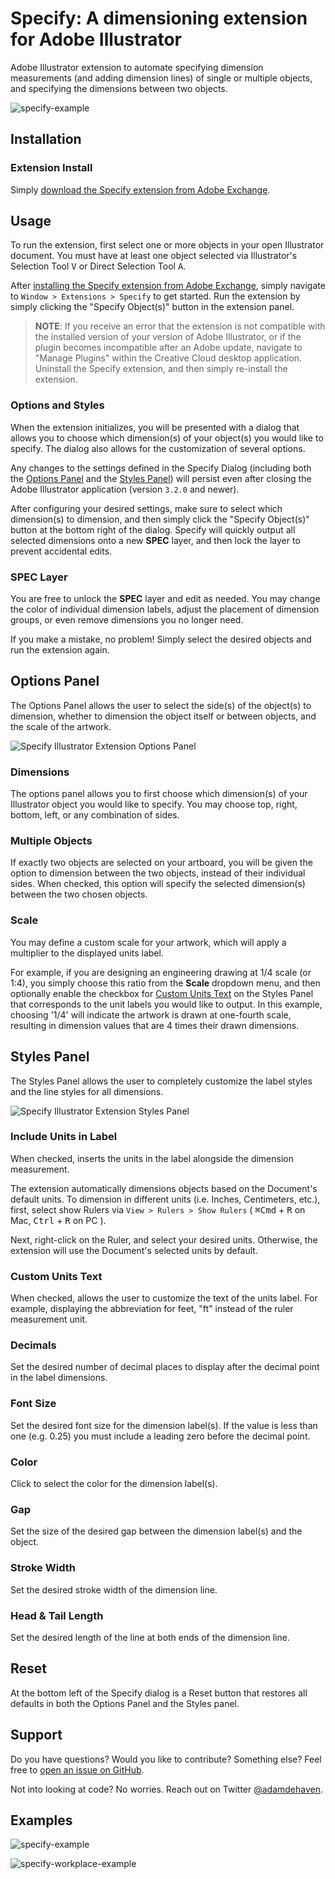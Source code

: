 # Specify: A dimensioning extension for Adobe Illustrator

Adobe Illustrator extension to automate specifying dimension measurements (and adding dimension lines) of single or multiple objects, and specifying the dimensions between two objects.

![specify-example](img/featured-new.png)

## Installation

### Extension Install

Simply [download the Specify extension from Adobe Exchange](https://exchange.adobe.com/creativecloud.details.104123.specify.html).

## Usage

To run the extension, first select one or more objects in your open Illustrator document. You must have at least one object selected via Illustrator's Selection Tool <kbd>V</kbd> or Direct Selection Tool <kbd>A</kbd>.

After [installing the Specify extension from Adobe Exchange](https://exchange.adobe.com/creativecloud.details.104123.specify.html), simply navigate to `Window > Extensions > Specify` to get started. Run the extension by simply clicking the "Specify Object(s)" button in the extension panel.

> **NOTE**: If you receive an error that the extension is not compatible with the installed version of your version of Adobe Illustrator, or if the plugin becomes incompatible after an Adobe update, navigate to "Manage Plugins" within the Creative Cloud desktop application. Uninstall the Specify extension, and then simply re-install the extension.

### Options and Styles

When the extension initializes, you will be presented with a dialog that allows you to choose which dimension(s) of your object(s) you would like to specify. The dialog also allows for the customization of several options.

Any changes to the settings defined in the Specify Dialog (including both the [Options Panel](#options-panel) and the [Styles Panel](#styles-panel)) will persist even after closing the Adobe Illustrator application (version `3.2.0` and newer).

After configuring your desired settings, make sure to select which dimension(s) to dimension, and then simply click the "Specify Object(s)" button at the bottom right of the dialog. Specify will quickly output all selected dimensions onto a new **SPEC** layer, and then lock the layer to prevent accidental edits.

### SPEC Layer

You are free to unlock the **SPEC** layer and edit as needed. You may change the color of individual dimension labels, adjust the placement of dimension groups, or even remove dimensions you no longer need.

If you make a mistake, no problem! Simply select the desired objects and run the extension again.

## Options Panel

The Options Panel allows the user to select the side(s) of the object(s) to dimension, whether to dimension the object itself or between objects, and the scale of the artwork.

![Specify Illustrator Extension Options Panel](img/specify-options-panel.png)

### Dimensions

The options panel allows you to first choose which dimension(s) of your Illustrator object you would like to specify. You may choose top, right, bottom, left, or any combination of sides.

### Multiple Objects

If exactly two objects are selected on your artboard, you will be given the option to dimension between the two objects, instead of their individual sides. When checked, this option will specify the selected dimension(s) between the two chosen objects.

### Scale

You may define a custom scale for your artwork, which will apply a multiplier to the displayed units label.

For example, if you are designing an engineering drawing at 1/4 scale (or 1:4), you simply choose this ratio from the **Scale** dropdown menu, and then optionally enable the checkbox for [Custom Units Text](#custom-units-text) on the Styles Panel that corresponds to the unit labels you would like to output. In this example, choosing '1/4' will indicate the artwork is drawn at one-fourth scale, resulting in dimension values that are 4 times their drawn dimensions.

## Styles Panel

The Styles Panel allows the user to completely customize the label styles and the line styles for all dimensions.

![Specify Illustrator Extension Styles Panel](img/specify-styles-panel.png)

### Include Units in Label

When checked, inserts the units in the label alongside the dimension measurement.

The extension automatically dimensions objects based on the Document's default units. To dimension in different units (i.e. Inches, Centimeters, etc.), first, select show Rulers via `View > Rulers > Show Rulers` ( <kbd>⌘Cmd</kbd> + <kbd>R</kbd> on Mac, <kbd>Ctrl</kbd> + <kbd>R</kbd> on PC ).

Next, right-click on the Ruler, and select your desired units. Otherwise, the extension will use the Document's selected units by default.

### Custom Units Text

When checked, allows the user to customize the text of the units label. For example, displaying the abbreviation for feet, "ft" instead of the ruler measurement unit.

### Decimals

Set the desired number of decimal places to display after the decimal point in the label dimensions.

### Font Size

Set the desired font size for the dimension label(s). If the value is less than one (e.g. 0.25) you must include a leading zero before the decimal point.

### Color

Click to select the color for the dimension label(s).

### Gap

Set the size of the desired gap between the dimension label(s) and the object.

### Stroke Width

Set the desired stroke width of the dimension line.

### Head & Tail Length

Set the desired length of the line at both ends of the dimension line.

## Reset

At the bottom left of the Specify dialog is a Reset button that restores all defaults in both the Options Panel and the Styles panel.

## Support

Do you have questions? Would you like to contribute? Something else? Feel free to [open an issue on GitHub](https://github.com/adamdehaven/specify/issues).

Not into looking at code? No worries. Reach out on Twitter [@adamdehaven](https://twitter.com/adamdehaven).

## Examples

![specify-example](img/specify-example.jpg)

![specify-workplace-example](img/specify-workplace-example.png)
